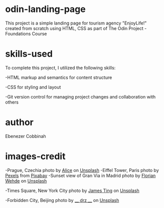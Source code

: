 # odin-landing-page

This project is a simple landing page for tourism agency "EnjoyLife!" created from scratch using HTML, CSS as part of The Odin Project - Foundations Course

# skills-used
To complete this project, I utilized the following skills:

-HTML markup and semantics for content structure

-CSS for styling and layout

-Git version control for managing project changes and collaboration with others

# author
Ebenezer Cobbinah

# images-credit
-Prague, Czechia  photo by <a href="https://unsplash.com/@thewonderalice?utm_source=unsplash&utm_medium=referral&utm_content=creditCopyText">Alice</a> on <a href="https://unsplash.com/photos/e6fhEghzFJU?utm_source=unsplash&utm_medium=referral&utm_content=creditCopyText">Unsplash<a>
-Eiffel Tower, Paris photo by <a href="https://pixabay.com/users/pexels-2286921/?utm_source=link-attribution&amp;utm_medium=referral&amp;utm_campaign=image&amp;utm_content=1846684">Pexels</a> from <a href="https://pixabay.com//?utm_source=link-attribution&amp;utm_medium=referral&amp;utm_campaign=image&amp;utm_content=1846684">Pixabay</a>
-Sunset view of Gran Via in Madrid photo by <a href="https://unsplash.com/@florianwehde?utm_source=unsplash&utm_medium=referral&utm_content=creditCopyText">Florian Wehde</a> on <a href="https://unsplash.com/photos/WBGjg0DsO_g?utm_source=unsplash&utm_medium=referral&utm_content=creditCopyText">Unsplash</a>

-Times Square, New York City photo by <a href="https://unsplash.com/@jamesting?utm_source=unsplash&utm_medium=referral&utm_content=creditCopyText">James Ting</a> on <a href="https://unsplash.com/photos/VIhBOwitqu8?utm_source=unsplash&utm_medium=referral&utm_content=creditCopyText">Unsplash</a>

-Forbidden City, Beijing photo by <a href="https://unsplash.com/@__drz__?utm_source=unsplash&utm_medium=referral&utm_content=creditCopyText">__ drz __</a> on <a href="https://unsplash.com/photos/wXyf-U8HqiI?utm_source=unsplash&utm_medium=referral&utm_content=creditCopyText">Unsplash</a>
  